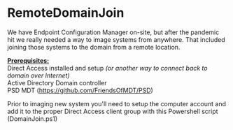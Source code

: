 # RemoteDomainJoin
We have Endpoint Configuration Manager on-site, but after the pandemic hit we really needed a way to image systems from anywhere. That included joining those systems to the domain from a remote location.

<b><u>Prerequisites:</b></u><br>
Direct Access installed and setup <i>(or another way to connect back to domain over Internet)</i><br>
Active Directory Domain controller<br>
PSD MDT (https://github.com/FriendsOfMDT/PSD)<br>


Prior to imaging new system you'll need to setup the computer account and add it to the proper Direct Access client group with this Powershell script (DomainJoin.ps1)

